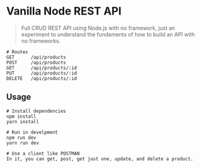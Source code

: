 # Vanilla Node REST API

> Full CRUD REST API using Node.js with no framework, just an experiment to understand the fundaments of how to build an API with no frameworks.

```
# Routes
GET      /api/products
POST     /api/products
GET      /api/products/:id
PUT      /api/products/:id
DELETE   /api/products/:id

```

## Usage

```
# Install dependencies
npm install
yarn install

# Run in develpment
npm run dev
yarn run dev

# Use a client like POSTMAN
In it, you can get, post, get just one, update, and delete a product.
```
